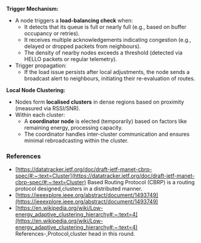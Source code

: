 **Trigger Mechanism:**

- A node triggers a **load-balancing check** when:
    - It detects that its queue is full or nearly full (e.g., based on buffer occupancy or retries).
    - It receives multiple acknowledgements indicating congestion (e.g., delayed or dropped packets from neighbours).
    - The density of nearby nodes exceeds a threshold (detected via HELLO packets or regular telemetry).
- Trigger propagation:
    - If the load issue persists after local adjustments, the node sends a broadcast alert to neighbours, initiating their re-evaluation of routes.

**Local Node Clustering:**

- Nodes form **localised clusters** in dense regions based on proximity (measured via RSSI/SNR).
- Within each cluster:
    - A **coordinator node** is elected (temporarily) based on factors like remaining energy, processing capacity.
    - The coordinator handles inter-cluster communication and ensures minimal rebroadcasting within the cluster.

### References

- [](https://datatracker.ietf.org/doc/draft-ietf-manet-cbrp-spec/#:~:text=Cluster%20Based%20Routing%20Protocol%20(CBRP)%20is%20a%20routing%20protocol%20designed,clusters%20in%20a%20distributed%20manner)[https://datatracker.ietf.org/doc/draft-ietf-manet-cbrp-spec/#:~:text=Cluster](https://datatracker.ietf.org/doc/draft-ietf-manet-cbrp-spec/#:~:text=Cluster) Based Routing Protocol (CBRP) is a routing protocol designed,clusters in a distributed manner.
- [https://ieeexplore.ieee.org/abstract/document/1493749](https://ieeexplore.ieee.org/abstract/document/1493749)
- [](https://en.wikipedia.org/wiki/Low-energy_adaptive_clustering_hierarchy#:~:text=4%20References-,Protocol,cluster%20head%20in%20this%20round)[https://en.wikipedia.org/wiki/Low-energy_adaptive_clustering_hierarchy#:~:text=4](https://en.wikipedia.org/wiki/Low-energy_adaptive_clustering_hierarchy#:~:text=4) References-,Protocol,cluster head in this round.